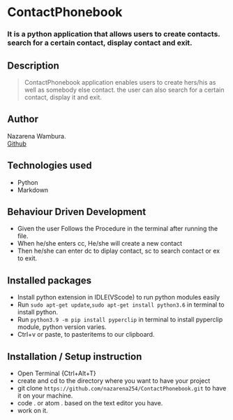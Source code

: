 # ContactPhonebook
### It is a python application that allows users to create contacts. search for a certain contact, display contact and exit. 

## Description
>ContactPhonebook application enables users to create hers/his as well as somebody else contact. the user can also search for a certain contact, display it and exit.

## Author
Nazarena Wambura.</br>
[Github](https://github.com/nazarena254)


## Technologies used
* Python
* Markdown


## Behaviour Driven Development
* Given the user Follows the Procedure in the terminal after running the file.
* When he/she enters cc, He/she will create a new contact
* Then he/she can enter dc to diplay contact, sc to search contact or ex to exit.


## Installed packages
* Install python extension in IDLE(VScode) to run python modules easily
* Run `sudo apt-get update`,`sudo apt-get install python3.6` in terminal to install python.
* Run `python3.9 -m pip install pyperclip` in terminal to install pyperclip module, python version varies.
* Ctrl+v or paste, to pasteritems to our clipboard.


## Installation / Setup instruction
* Open Terminal {Ctrl+Alt+T}
* create and cd to the directory where you want to have your project
* git clone ```https://github.com/nazarena254/ContactPhonebook.git``` to have it on your machine.
* code . or atom . based on the text editor you have.
* work on it.
